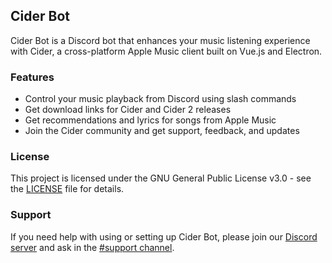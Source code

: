 ## Cider Bot
Cider Bot is a Discord bot that enhances your music listening experience with Cider, a cross-platform Apple Music client built on Vue.js and Electron.
### Features
- Control your music playback from Discord using slash commands
- Get download links for Cider and Cider 2 releases
- Get recommendations and lyrics for songs from Apple Music
- Join the Cider community and get support, feedback, and updates
### License
This project is licensed under the GNU General Public License v3.0 - see the [LICENSE](https://github.com/ciderapp/Cider-Bot/blob/main/LICENSE) file for details.

### Support
If you need help with using or setting up Cider Bot, please join our [Discord server](https://discord.gg/applemusic) and ask in the [#support channel](https://canary.discord.com/channels/843954443845238864/996168362826674246).